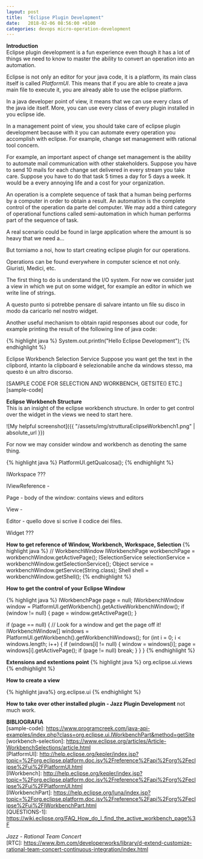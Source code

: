 ```yaml
---
layout: post
title:  "Eclipse Plugin Development"
date:   2018-02-06 08:56:00 +0100
categories: devops micro-operation-development
---
```


**Introduction**  
Eclipse plugin development is a fun experience even though it has a lot of
things we need to know to master the ability to convert an operation into an
automation.

Eclipse is not only an editor for your java code, it is a platform, its main
class itself is called *PlatformUI*. This means that if you are able to create a
java main file to execute it, you are already able to use the eclipse platform.

In a java developer point of view, it means that we can use every class of the
java ide itself. More, you can use every class of every plugin installed in
you eclipse ide.

In a management point of view, you should take care of eclipse plugin
development because with it you can automate every operation you accomplish
with eclipse. For example, change set management with rational tool concern.

For example, an important aspect of change set management is the ability
to automate mail communication with other stakeholders. Suppose you have to send
10 mails for each change set delivered in every stream you take care. Suppose
you have to do that task 5 times a day for 5 days a week. It would be a every
annoying life and a cost for your organization.

An operation is a complete sequence of task that a human being performs by
a computer in order to obtain a result. An automation is the complete control
of the operation da parte del computer. We may add a third category of
operational functions called semi-automation in which human performs part of
the sequence of task.

A real scenario could be found in large
application where the amount is so heavy that we need a...

But torniamo a noi, how to start creating eclipse plugin for our operations.

Operations can be found everywhere in computer science et not only. Giuristi,
Medici, etc.

The first thing to do is understand the I/O system. For now we consider
just a view in which we put on some widget, for example an editor in which we
write line of strings.

A questo punto si potrebbe pensare di salvare intanto un file su disco in modo
da caricarlo nel nostro widget.

Another useful mechanism to obtain rapid responses about our code, for example
printing the result of the following line of java code:

{% highlight java %}
System.out.println("Hello Eclipse Development");
{% endhighlight %}


Eclipse Workbench Selection Service
Suppose you want get the text in the clipbord, intanto la clipboard è
selezionabile anche da windows stesso, ma questo è un altro discorso.

[SAMPLE CODE FOR SELECTION AND WORKBENCH, GETSITE() ETC.][sample-code]


**Eclipse Workbench Structure**  
This is an insight of the eclipse workbench structure. In order to get control
over the widget in the views we need to start here.

![My helpful screenshot]({{ "/assets/img/strutturaEclipseWorkbench1.png" | absolute_url }})

For now we may consider window and workbench as denoting the same thing.

{% highlight java %}
PlatformUI.getQualcosa();
{% endhighlight %}


IWorkspace ???

IViewReference -

Page - body of the window: contains views and editors

View -

Editor - quello dove si scrive il codice dei files.

Widget ???

**How to get reference of Window, Workbench, Workspace, Selection**
{% highlight java %}
// WorkbenchWindow
IWorkbenchPage workbenchPage = workbenchWindow.getActivePage();
ISelectionService selectionService = workbenchWindow.getSelectionService();
Object service = workbenchWindow.getService(String.class);
Shell shell = workbenchWindow.getShell();
{% endhighlight %}


**How to get the control of your Eclipse Window**

{% highlight java %}
IWorkbenchPage page = null;
IWorkbenchWindow window = PlatformUI.getWorkbench().getActiveWorkbenchWindow();
if (window != null)
{
    page = window.getActivePage();
}

if (page == null)
{
    // Look for a window and get the page off it!
    IWorkbenchWindow[] windows = PlatformUI.getWorkbench().getWorkbenchWindows();
    for (int i = 0; i < windows.length; i++)
    {
        if (windows[i] != null)
        {
            window = windows[i];
            page = windows[i].getActivePage();
            if (page != null)
            break;
        }
    }
}
{% endhighlight %}

**Extensions and extentions point**
{% highlight java %}
org.eclipse.ui.views
{% endhighlight %}

**How to create a view**

{% highlight java%}
org.eclipse.ui
{% endhighlight %}

**How to take over other installed plugin - Jazz Plugin Development**
not much work.


**BIBLIOGRAFIA**  
[sample-code]: https://www.programcreek.com/java-api-examples/index.php?class=org.eclipse.ui.IWorkbenchPart&method=getSite  
[workbench-selection]: https://www.eclipse.org/articles/Article-WorkbenchSelections/article.html  
[PlatformUI]: http://help.eclipse.org/kepler/index.jsp?topic=%2Forg.eclipse.platform.doc.isv%2Freference%2Fapi%2Forg%2Feclipse%2Fui%2FPlatformUI.html  
[IWorkbench]: http://help.eclipse.org/kepler/index.jsp?topic=%2Forg.eclipse.platform.doc.isv%2Freference%2Fapi%2Forg%2Feclipse%2Fui%2FPlatformUI.html  
[IWorkbenchPart]: https://help.eclipse.org/luna/index.jsp?topic=%2Forg.eclipse.platform.doc.isv%2Freference%2Fapi%2Forg%2Feclipse%2Fui%2FIWorkbenchPart.html  
[QUESTIONS-1]: https://wiki.eclipse.org/FAQ_How_do_I_find_the_active_workbench_page%3F  

*Jazz - Rational Team Concert*  
[RTC]: https://www.ibm.com/developerworks/library/d-extend-customize-rational-team-concert-continuous-integration/index.html  
